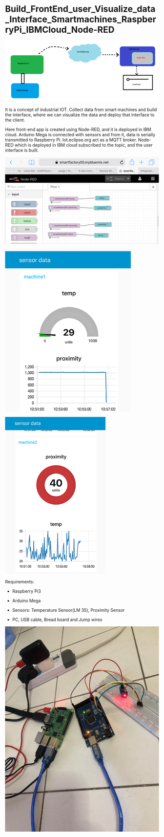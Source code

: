 Build_FrontEnd_user_Visualize_data_Interface_Smartmachines_RaspberryPi_IBMCloud_Node-RED
========================================================================================

![](media/55e5773df0ef26cdda82e9ad6165feba.png)

It is a concept of industrial IOT. Collect data from smart machines and build
the interface, where we can visualize the data and deploy that interface to the
client.

Here front-end app is created using Node-RED, and it is deployed in IBM cloud.
Arduino Mega is connected with sensors and from it, data is serially transmitted
to Raspberry Pi. Iot.eclipse.org act as a MQTT broker. Node-RED which is
deployed in IBM cloud subscribed to the topic, and the user interface is built.

![C:\\Users\\Roy\\AppData\\Local\\Temp\\ExpressZip-11096-2\\archive.zip\\IMG_0482.JPG](media/fcd05020f0c4b46cb6fb7b7d46e2d4c0.png)

![](media/aeb34d08882d0023bff177d8ce3d00a0.png)

![](media/82ae04061d1bf511882776bbc9ae03eb.png)

Requirements:

-   Raspberry Pi3

-   Arduino Mega

-   Sensors: Temperature Sensor(LM 35), Proximity Sensor

-   PC, USB cable, Bread board and Jump wires

![](media/bc0336b8dbb2a6b4cdd9959a2594ed09.png)
